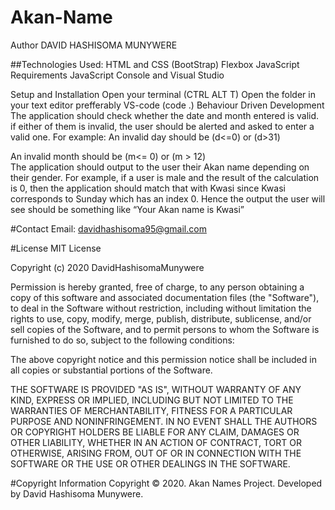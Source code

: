 # Akan-Name
Author
DAVID HASHISOMA MUNYWERE

##Technologies Used:
HTML and CSS (BootStrap)
Flexbox
JavaScript
Requirements
JavaScript Console and Visual Studio

Setup and Installation
Open your terminal (CTRL ALT T)
Open the folder in your text editor prefferably VS-code (code .)
Behaviour Driven Development
The application should check whether the date and month entered is valid. if either of them is invalid, the user should be alerted and asked to enter a valid one. For example: An invalid day should be (d<=0) or (d>31)

 An invalid month should be (m<= 0) or (m > 12)  
The application should output to the user their Akan name depending on their gender. For example, if a user is male and the result of the calculation is 0, then the application should match that with Kwasi since Kwasi corresponds to Sunday which has an index 0. Hence the output the user will see should be something like “Your Akan name is Kwasi”

#Contact
Email: davidhashisoma95@gmail.com

#License
MIT License

Copyright (c) 2020 DavidHashisomaMunywere

Permission is hereby granted, free of charge, to any person obtaining a copy of this software and associated documentation files (the "Software"), to deal in the Software without restriction, including without limitation the rights to use, copy, modify, merge, publish, distribute, sublicense, and/or sell copies of the Software, and to permit persons to whom the Software is furnished to do so, subject to the following conditions:

The above copyright notice and this permission notice shall be included in all copies or substantial portions of the Software.

THE SOFTWARE IS PROVIDED "AS IS", WITHOUT WARRANTY OF ANY KIND, EXPRESS OR IMPLIED, INCLUDING BUT NOT LIMITED TO THE WARRANTIES OF MERCHANTABILITY, FITNESS FOR A PARTICULAR PURPOSE AND NONINFRINGEMENT. IN NO EVENT SHALL THE AUTHORS OR COPYRIGHT HOLDERS BE LIABLE FOR ANY CLAIM, DAMAGES OR OTHER LIABILITY, WHETHER IN AN ACTION OF CONTRACT, TORT OR OTHERWISE, ARISING FROM, OUT OF OR IN CONNECTION WITH THE SOFTWARE OR THE USE OR OTHER DEALINGS IN THE SOFTWARE.

#Copyright Information
Copyright © 2020. Akan Names Project. Developed by David Hashisoma Munywere.
